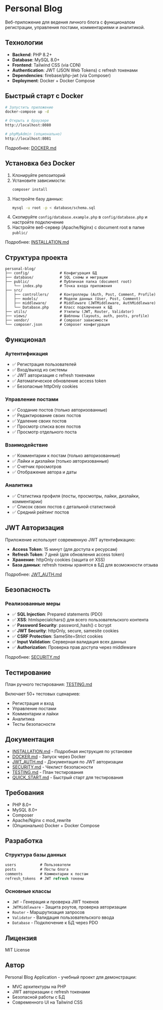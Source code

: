 # Personal Blog

Веб-приложение для ведения личного блога с функционалом регистрации, управления постами, комментариями и аналитикой.

## Технологии

- **Backend**: PHP 8.2+
- **Database**: MySQL 8.0+
- **Frontend**: Tailwind CSS (via CDN)
- **Authentication**: JWT (JSON Web Tokens) с refresh токенами
- **Dependencies**: firebase/php-jwt (via Composer)
- **Deployment**: Docker + Docker Compose

## Быстрый старт с Docker

```bash
# Запустить приложение
docker-compose up -d

# Открыть в браузере
http://localhost:8080

# phpMyAdmin (опционально)
http://localhost:8081
```

Подробнее: [DOCKER.md](DOCKER.md)

## Установка без Docker

1. Клонируйте репозиторий
2. Установите зависимости:
   ```bash
   composer install
   ```
3. Настройте базу данных:
   ```bash
   mysql -u root -p < database/schema.sql
   ```
4. Скопируйте `config/database.example.php` в `config/database.php` и настройте подключение
5. Настройте веб-сервер (Apache/Nginx) с document root в папке `public/`

Подробнее: [INSTALLATION.md](INSTALLATION.md)

## Структура проекта

```
personal-blog/
├── config/              # Конфигурация БД
├── database/            # SQL схемы и миграции
├── public/              # Публичная папка (document root)
│   └── index.php        # Точка входа приложения
├── src/
│   ├── controllers/     # Контроллеры (Auth, Post, Comment, Profile)
│   ├── models/          # Модели данных (User, Post, Comment)
│   ├── middleware/      # Middleware (JWTMiddleware, AuthMiddleware)
│   └── Database.php     # Класс подключения к БД
├── utils/               # Утилиты (JWT, Router, Validator)
├── views/               # Шаблоны (layouts, auth, posts, profile)
├── vendor/              # Composer зависимости
└── composer.json        # Composer конфигурация
```

## Функционал

### Аутентификация

- ✅ Регистрация пользователей
- ✅ Вход/выход из системы
- ✅ JWT авторизация с refresh токенами
- ✅ Автоматическое обновление access token
- ✅ Безопасные httpOnly cookies

### Управление постами

- ✅ Создание постов (только авторизованные)
- ✅ Редактирование своих постов
- ✅ Удаление своих постов
- ✅ Просмотр списка всех постов
- ✅ Просмотр отдельного поста

### Взаимодействие

- ✅ Комментарии к постам (только авторизованные)
- ✅ Лайки и дизлайки (только авторизованные)
- ✅ Счетчик просмотров
- ✅ Отображение автора и даты

### Аналитика

- ✅ Статистика профиля (посты, просмотры, лайки, дизлайки, комментарии)
- ✅ Список своих постов с детальной статистикой
- ✅ Средний рейтинг постов

## JWT Авторизация

Приложение использует современную JWT аутентификацию:

- **Access Token**: 15 минут (для доступа к ресурсам)
- **Refresh Token**: 7 дней (для обновления access token)
- **Хранение**: httpOnly cookies (защита от XSS)
- **База данных**: refresh токены хранятся в БД для возможности отзыва

Подробнее: [JWT_AUTH.md](JWT_AUTH.md)

## Безопасность

### Реализованные меры

- ✅ **SQL Injection**: Prepared statements (PDO)
- ✅ **XSS**: htmlspecialchars() для всего пользовательского контента
- ✅ **Password Security**: password_hash() с bcrypt
- ✅ **JWT Security**: httpOnly, secure, samesite cookies
- ✅ **CSRF Protection**: SameSite=Strict cookies
- ✅ **Input Validation**: Серверная валидация всех данных
- ✅ **Authorization**: Проверка прав доступа через middleware

Подробнее: [SECURITY.md](SECURITY.md)

## Тестирование

План ручного тестирования: [TESTING.md](TESTING.md)

Включает 50+ тестовых сценариев:

- Регистрация и вход
- Управление постами
- Комментарии и лайки
- Аналитика
- Тесты безопасности

## Документация

- [INSTALLATION.md](INSTALLATION.md) - Подробная инструкция по установке
- [DOCKER.md](DOCKER.md) - Запуск через Docker
- [JWT_AUTH.md](JWT_AUTH.md) - Документация по JWT авторизации
- [SECURITY.md](SECURITY.md) - Чеклист безопасности
- [TESTING.md](TESTING.md) - План тестирования
- [QUICK_START.md](QUICK_START.md) - Быстрый старт для тестирования

## Требования

- PHP 8.0+
- MySQL 8.0+
- Composer
- Apache/Nginx с mod_rewrite
- (Опционально) Docker + Docker Compose

## Разработка

### Структура базы данных

```sql
users           # Пользователи
posts           # Посты блога
comments        # Комментарии к постам
refresh_tokens  # JWT refresh токены
```

### Основные классы

- `JWT` - Генерация и проверка JWT токенов
- `JWTMiddleware` - Защита роутов, проверка авторизации
- `Router` - Маршрутизация запросов
- `Validator` - Валидация пользовательского ввода
- `Database` - Подключение к БД через PDO

## Лицензия

MIT License

## Автор

Personal Blog Application - учебный проект для демонстрации:

- MVC архитектуры на PHP
- JWT авторизации с refresh токенами
- Безопасной работы с БД
- Современного UI на Tailwind CSS
